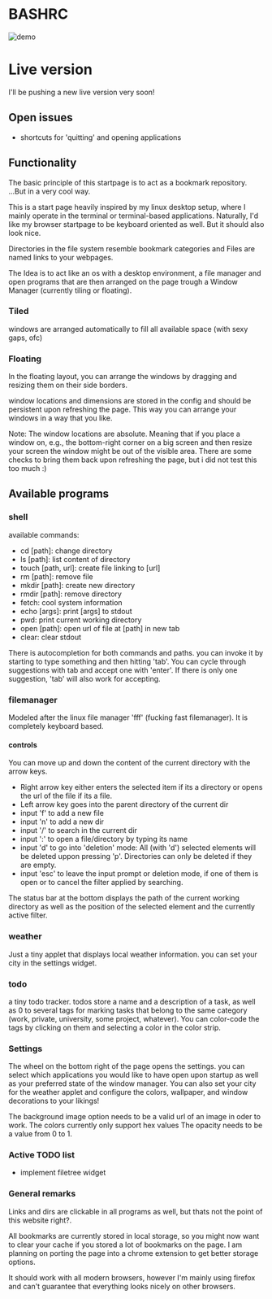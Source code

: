 
# BASHRC

![demo](https://github.com/cbrasser/bashrc/blob/master/demo_screen_newer.png)

# Live version

I'll be pushing a new live version very soon!

## Open issues
 - shortcuts for 'quitting' and opening applications


## Functionality

The basic principle of this startpage is to act as a bookmark repository.
...But in a very cool way.

This is a start page heavily inspired by my linux desktop setup, where I mainly operate in the terminal or terminal-based applications. Naturally, I'd like my browser startpage to be keyboard oriented as well. But it should also look nice.

Directories in the file system resemble bookmark categories and Files are named links to your webpages.

The Idea is to act like an os with a desktop environment, a file manager and open programs that are then arranged on the page trough a Window Manager (currently tiling or floating).

### Tiled

windows are arranged automatically to fill all available space (with sexy gaps, ofc)

### Floating

In the floating layout, you can arrange the windows by dragging and resizing them on their side borders.

 window locations and dimensions are stored in the config and should be persistent upon refreshing the page. This way you can arrange your windows in a way that you like.
 
Note: The window locations are absolute. Meaning that if you place a window on, e.g., the bottom-right corner on a big screen and then resize your screen the window might be out of the visible area. There are some checks to bring them back upon refreshing the page, but i did not test this too much :)


## Available programs

### shell

available commands:
- cd [path]: change directory
- ls [path]: list content of directory
- touch [path, url]: create file linking to [url]
- rm [path]: remove file
- mkdir [path]: create new directory
- rmdir [path]: remove directory
- fetch: cool system information
- echo [args]: print [args] to stdout
- pwd: print current working directory
- open [path]: open url of file at [path] in new tab
- clear: clear stdout

There is autocompletion for both commands and paths. you can invoke it by starting to type something and then hitting 'tab'. You can cycle through suggestions with tab and accept one with 'enter'. If there is only one suggestion, 'tab' will also work for accepting.


### filemanager

Modeled after the linux file manager 'fff' (fucking fast filemanager).
It is completely keyboard based.

#### controls

You can move up and down the content of the current directory with the arrow keys.
- Right arrow key either enters the selected item if its a directory or opens the url of the file if its a file.
- Left arrow key goes into the parent directory of the current dir
- input 'f' to add a new file
- input 'n' to add a new dir
- input '/' to search in the current dir
- input ':' to open a file/directory by typing its name
- input 'd' to go into 'deletion' mode: All (with 'd') selected elements will be deleted uppon pressing 'p'. Directories can only be deleted if they are empty.
- input 'esc' to leave the input prompt or deletion mode, if one of them is open or to cancel the filter applied by searching.

The status bar at the bottom displays the path of the current working directory as well as the position of the selected element and the currently active filter.

### weather 

Just a tiny applet that displays local weather information. you can set your
city in the settings widget.

###  todo

a tiny todo tracker. todos store a name and a description of a task, as well as
0 to several tags for marking tasks that belong to the same category (work, private,
university, some project, whatever). You can color-code the tags by clicking on them and selecting a color in the color strip.


### Settings

The wheel on the bottom right of the page opens the settings. you can select which applications you would like to have open upon startup as well as your preferred state of the window manager. You can also set your city for the weather applet and configure the colors, wallpaper, and window decorations to your likings!

The background image option needs to be a valid url of an image in oder to work. 
The colors currently only support hex values
The opacity needs to be a value from 0 to 1. 

### Active TODO list

- implement filetree widget

### General remarks

Links and dirs are clickable in all programs as well, but thats not the point of this website right?.

All bookmarks are currently stored in local storage, so you might now want to clear your cache if you stored a lot of bookmarks on the page. I am planning on porting the page into a chrome extension to get better storage options.

It should work with all modern browsers, however I'm mainly using firefox and can't guarantee that everything looks nicely on other browsers.

